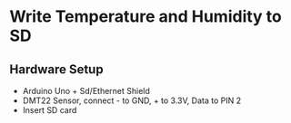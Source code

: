 # Write Temperature and Humidity to SD

## Hardware Setup

- Arduino Uno + Sd/Ethernet Shield
- DMT22 Sensor, connect - to GND, + to 3.3V, Data to PIN 2
- Insert SD card
